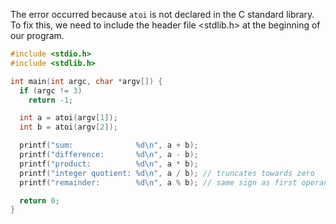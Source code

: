 The error occurred because `atoi` is not declared in the C standard library. To fix this, we need to include the header file <stdlib.h> at the beginning of our program.

```c
#include <stdio.h>
#include <stdlib.h>

int main(int argc, char *argv[]) {
  if (argc != 3)
    return -1;

  int a = atoi(argv[1]);
  int b = atoi(argv[2]);

  printf("sum:              %d\n", a + b);
  printf("difference:       %d\n", a - b);
  printf("product:          %d\n", a * b);
  printf("integer quotient: %d\n", a / b); // truncates towards zero
  printf("remainder:        %d\n", a % b); // same sign as first operand

  return 0;
}
```
